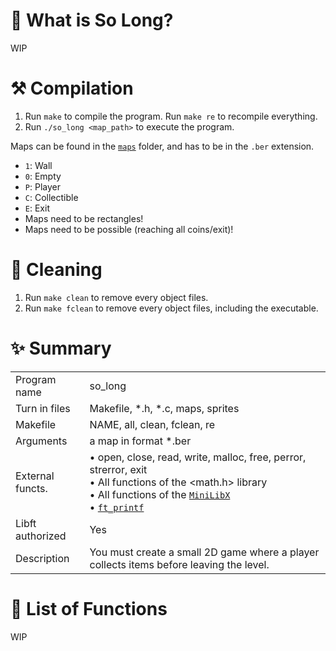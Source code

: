 # 🦊 What is So Long?

WIP

# ⚒️ Compilation

1. Run `make` to compile the program.
Run `make re` to recompile everything.
2. Run `./so_long <map_path>` to execute the program.

Maps can be found in the [`maps`](https://github.com/flmarsou/3.3-so_long/tree/main/maps) folder, and has to be in the `.ber` extension.
- `1`: Wall
- `0`: Empty
- `P`: Player
- `C`: Collectible
- `E`: Exit
- Maps need to be rectangles!
- Maps need to be possible (reaching all coins/exit)!

# 🧼 Cleaning

1. Run `make clean` to remove every object files.
2. Run `make fclean` to remove every object files, including the executable.

# ✨ Summary

|     |     |
| --- | --- |
| Program name | so_long |
| Turn in files | Makefile, *.h, *.c, maps, sprites |
| Makefile | NAME, all, clean, fclean, re |
| Arguments | a map in format *.ber |
| External functs. | • open, close, read, write, malloc, free, perror, strerror, exit <br> • All functions of the <math.h> library <br> • All functions of the [`MiniLibX`](https://github.com/42Paris/minilibx-linux) <br> • [`ft_printf`](https://github.com/flmarsou/2.1-ft_printf)|
| Libft authorized | Yes |
| Description | You must create a small 2D game where a player collects items before leaving the level. |

# 📑 List of Functions

WIP
